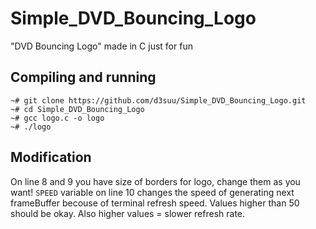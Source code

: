 # Simple_DVD_Bouncing_Logo
"DVD Bouncing Logo" made in C just for fun

## Compiling and running
```shell
~# git clone https://github.com/d3suu/Simple_DVD_Bouncing_Logo.git
~# cd Simple_DVD_Bouncing_Logo
~# gcc logo.c -o logo
~# ./logo
```

## Modification
On line 8 and 9 you have size of borders for logo, change them as you want! `SPEED` variable on line 10 changes the speed of generating next frameBuffer becouse of terminal refresh speed. Values higher than 50 should be okay. Also higher values = slower refresh rate.
